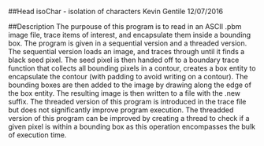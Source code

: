##Head
isoChar - isolation of characters
Kevin Gentile
12/07/2016

##Description
The purpouse of this program is to read in an ASCII .pbm image file, trace items
of interest, and encapsulate them inside a bounding box. The program is given in
a sequential version and a threaded version. The sequential version loads an
image, and traces through until it finds a black seed pixel. The seed pixel is
then handed off to a boundary trace function that collects all bounding pixels
in a contour, creates a box entity to encapsulate the contour (with padding to
avoid writing on a contour). The bounding boxes are then added to the image by
drawing along the edge of the box entity. The resulting image is then written to
a file with the .new suffix. The threaded version of this program is introduced in
the trace file but does not significantly improve program execution. The threadded 
version of this program can be improved by creating a thread to check if a given 
pixel is within a bounding box as this operation encompasses the bulk of execution time.
